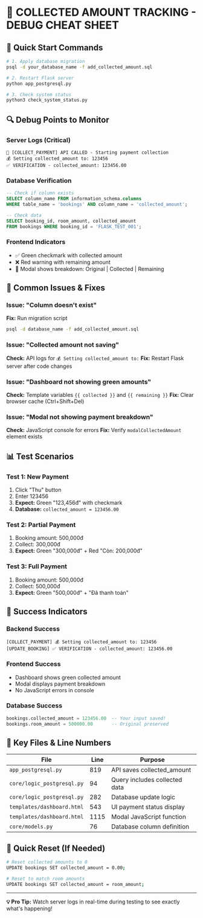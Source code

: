 # 🔧 COLLECTED AMOUNT TRACKING - DEBUG CHEAT SHEET

## 🚀 Quick Start Commands

```bash
# 1. Apply database migration
psql -d your_database_name -f add_collected_amount.sql

# 2. Restart Flask server  
python app_postgresql.py

# 3. Check system status
python3 check_system_status.py
```

## 🔍 Debug Points to Monitor

### Server Logs (Critical)
```
🚀 [COLLECT_PAYMENT] API CALLED - Starting payment collection
💰 Setting collected_amount to: 123456
✅ VERIFICATION - collected_amount: 123456.00
```

### Database Verification
```sql
-- Check if column exists
SELECT column_name FROM information_schema.columns 
WHERE table_name = 'bookings' AND column_name = 'collected_amount';

-- Check data
SELECT booking_id, room_amount, collected_amount 
FROM bookings WHERE booking_id = 'FLASK_TEST_001';
```

### Frontend Indicators
- ✅ Green checkmark with collected amount
- ❌ Red warning with remaining amount  
- 🎯 Modal shows breakdown: Original | Collected | Remaining

## 🐛 Common Issues & Fixes

### Issue: "Column doesn't exist"
**Fix:** Run migration script
```bash
psql -d database_name -f add_collected_amount.sql
```

### Issue: "Collected amount not saving"
**Check:** API logs for `💰 Setting collected_amount to:`
**Fix:** Restart Flask server after code changes

### Issue: "Dashboard not showing green amounts"
**Check:** Template variables `{{ collected }}` and `{{ remaining }}`
**Fix:** Clear browser cache (Ctrl+Shift+Del)

### Issue: "Modal not showing payment breakdown"
**Check:** JavaScript console for errors
**Fix:** Verify `modalCollectedAmount` element exists

## 📊 Test Scenarios

### Test 1: New Payment
1. Click "Thu" button
2. Enter 123456
3. **Expect:** Green "123,456đ" with checkmark
4. **Database:** `collected_amount = 123456.00`

### Test 2: Partial Payment
1. Booking amount: 500,000đ
2. Collect: 300,000đ
3. **Expect:** Green "300,000đ" + Red "Còn: 200,000đ"

### Test 3: Full Payment
1. Booking amount: 500,000đ
2. Collect: 500,000đ  
3. **Expect:** Green "500,000đ" + "Đã thanh toán"

## 🎯 Success Indicators

### Backend Success
```
[COLLECT_PAYMENT] 💰 Setting collected_amount to: 123456
[UPDATE_BOOKING] ✅ VERIFICATION - collected_amount: 123456.00
```

### Frontend Success
- Dashboard shows green collected amount
- Modal displays payment breakdown
- No JavaScript errors in console

### Database Success
```sql
bookings.collected_amount = 123456.00  -- Your input saved!
bookings.room_amount = 500000.00       -- Original preserved
```

## 📁 Key Files & Line Numbers

| File | Line | Purpose |
|------|------|---------|
| `app_postgresql.py` | 819 | API saves collected_amount |
| `core/logic_postgresql.py` | 94 | Query includes collected data |
| `core/logic_postgresql.py` | 282 | Database update logic |
| `templates/dashboard.html` | 543 | UI payment status display |
| `templates/dashboard.html` | 1115 | Modal JavaScript function |
| `core/models.py` | 76 | Database column definition |

## 🔄 Quick Reset (If Needed)

```bash
# Reset collected amounts to 0
UPDATE bookings SET collected_amount = 0.00;

# Reset to match room amounts  
UPDATE bookings SET collected_amount = room_amount;
```

---
**💡 Pro Tip:** Watch server logs in real-time during testing to see exactly what's happening!